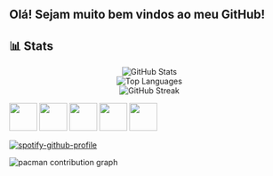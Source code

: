 ## Olá! Sejam muito bem vindos ao meu GitHub!



## 📊 Stats
<div align="center">
  
  ![GitHub Stats](https://github-readme-stats.vercel.app/api?username=guilhermefpo&show_icons=true&theme=tokyonight&count_private=true)  
  ![Top Languages](https://github-readme-stats.vercel.app/api/top-langs/?username=guilhermefpo&layout=compact&theme=tokyonight)   
  ![GitHub Streak](https://github-readme-streak-stats.herokuapp.com/?user=guilhermefpo&theme=tokyonight&hide_border=false)  
</div>

  <div>
  <img src="https://devicon-website.vercel.app/api/html5/original.svg" width="50" height="50" />
<img src="https://devicon-website.vercel.app/api/css3/original.svg" width="50" height="50" />
<img src="https://devicon-website.vercel.app/api/python/original.svg" width="50" height="50" />
<img src="https://api.devicons.dev.br/icon?icons=LinkedIn&size=48&theme=light&perline=30" width="50" heigth="50"/>
 <img src="https://api.devicons.dev.br/icon?icons=Instagram&size=48&theme=dark&perline=30" width="50" heigth="50"/>
</div>

[![spotify-github-profile](https://spotify-github-profile.kittinanx.com/api/view?uid=31o6kvtul2622q36i4y54vbccgne&cover_image=true&theme=novatorem&show_offline=false&background_color=0000ff&interchange=false&bar_color=00ffff&bar_color_cover=false)](https://github.com/kittinan/spotify-github-profile)

<picture>
  <source media="(prefers-color-scheme: dark)" srcset="https://raw.githubusercontent.com/guilhermefpo/guilhermefpo/output/pacman-contribution-graph-dark.svg">
  <source media="(prefers-color-scheme: light)" srcset="https://raw.githubusercontent.com/guilhermefpo/guilhermefpo/output/pacman-contribution-graph.svg">
  <img alt="pacman contribution graph" src="https://raw.githubusercontent.com/guilhermefpo/guilhermefpo/output/pacman-contribution-graph.svg">
</picture>

###



